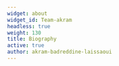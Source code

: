 ```yaml
---
widget: about
widget_id: Team-akram
headless: true
weight: 130
title: Biography
active: true
author: akram-badreddine-laissaoui
---
```

